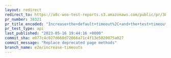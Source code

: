 ```yaml
---
layout: redirect
redirect_to: https://a8c-woo-test-reports.s3.amazonaws.com/public/pr/38321/api/index.html
pr_number: 38321
pr_title_encoded: "Increase+the+default+timeout%2C+and+the+test+timeout+of+%60create-variable-product%60+spec"
pr_test_type: api
last_published: "2023-05-16 19:44:16 +0000"
commit_sha: e077c4c027d660d72066a71c4f13e5020075a027
commit_message: "Replace deprecated page methods"
branch_name: e2e/increase-timeouts
---
```

